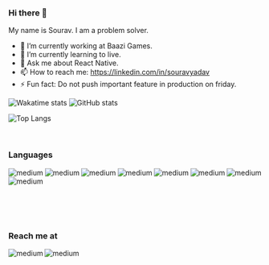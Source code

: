 ### Hi there 👋

My name is Sourav. I am a problem solver.

- 🔭  I’m currently working at Baazi Games.
- 🌱  I’m currently learning to live.
- 💬  Ask me about React Native.
- 📫  How to reach me: https://linkedin.com/in/souravyadav
- ⚡  Fun fact: Do not push important feature in production on friday.

<p></p>

![Wakatime stats](https://github-readme-stats.vercel.app/api/wakatime?username=THESUESANZ&layout=compact)
![GitHub stats](https://github-readme-stats.vercel.app/api?username=suesanz&show_icons=true)

![Top Langs](https://github-readme-stats.vercel.app/api/top-langs/?username=suesanz&layout=comp)

<br/>

### Languages

<div style="display:flex; flex-direction:row;justify-content:space-between;flex-wrap:wrap">
  
<img alt="medium" src="https://img.shields.io/badge/JavaScript-323330?style=for-the-badge&logo=javascript&logoColor=F7DF1E" />
  
<img alt="medium" src="https://img.shields.io/badge/TypeScript-007ACC?style=for-the-badge&logo=typescript&logoColor=white" />
  
<img alt="medium" src="https://img.shields.io/badge/React-20232A?style=for-the-badge&logo=react&logoColor=61DAFB" />
  
<img alt="medium" src="https://img.shields.io/badge/React_Native-20232A?style=for-the-badge&logo=react&logoColor=61DAFB" />
  
<img alt="medium" src="https://img.shields.io/badge/Node.js-43853D?style=for-the-badge&logo=node.js&logoColor=white" />
  
<img alt="medium" src="https://img.shields.io/badge/Express.js-404D59?style=for-the-badge&logo=express&logoColor=white" />
  
<img alt="medium" src="https://img.shields.io/badge/HTML-239120?style=for-the-badge&logo=html5&logoColor=white" />
  
<img alt="medium" src="https://img.shields.io/badge/CSS-239120?&style=for-the-badge&logo=css3&logoColor=white" style="margin-bottom:50px"/>

</div>

<br/>

### Reach me at

<a href="https://linkedin.com/in/souravyadav" target="_blank" rel="noopener noreferrer"><img align="left" alt="medium" src="https://img.shields.io/badge/LinkedIn-0077B5?style=for-the-badge&logo=linkedin&logoColor=white" /></a>
<a href="https://twitter.com/_sourav24" target="_blank" rel="noopener noreferrer"><img align="left" alt="medium" src="https://img.shields.io/badge/Twitter-1DA1F2?style=for-the-badge&logo=twitter&logoColor=white" /></a>
